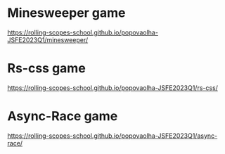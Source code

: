 # Minesweeper game
https://rolling-scopes-school.github.io/popovaolha-JSFE2023Q1/minesweeper/
# Rs-css game
https://rolling-scopes-school.github.io/popovaolha-JSFE2023Q1/rs-css/
# Async-Race game
https://rolling-scopes-school.github.io/popovaolha-JSFE2023Q1/async-race/
